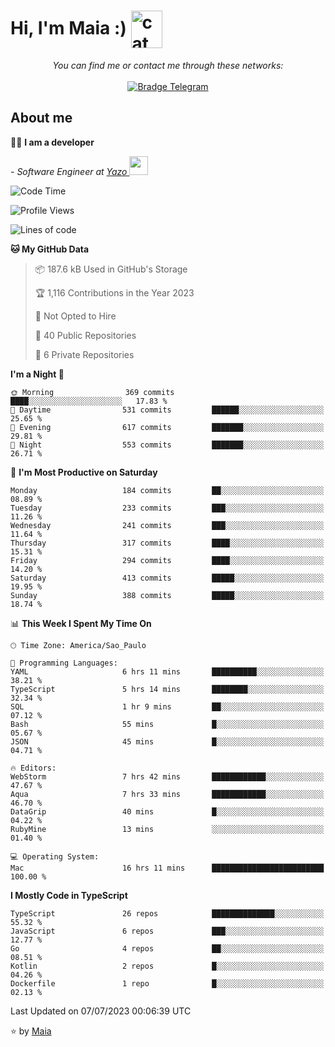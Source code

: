 <h1 align="left">Hi, I'm Maia :) 
<img src="https://emojis.slackmojis.com/emojis/images/1643509834/36299/black-cat.gif?1643509834" width="50" height="60" align="center"  alt="cat"/>
</h1>

<p align="center">
    <i>You can find me or contact me through these networks:</i>
    <br/><br/>
    <a href="https://t.me/mrootx" target="_blank">
        <img src="https://img.shields.io/badge/-Telegram-2CA5E0?logo=telegram&style=flat&logoColor=white" alt="Bradge Telegram" />
    </a>
</p>

## About me

:technologist: <strong>I am a developer</strong> <br>

<p><em> - Software Engineer at <a href="[https://pdasolucoes.com.br](https://yazo.com.br/)">Yazo
</a><img src="https://media.giphy.com/media/WUlplcMpOCEmTGBtBW/giphy.gif" width="30"> 
</em></p>

<!--START_SECTION:waka-->
![Code Time](http://img.shields.io/badge/Code%20Time-2%2C885%20hrs%2030%20mins-blue)

![Profile Views](http://img.shields.io/badge/Profile%20Views-6-blue)

![Lines of code](https://img.shields.io/badge/From%20Hello%20World%20I%27ve%20Written-583.6%20thousand%20lines%20of%20code-blue)

**🐱 My GitHub Data** 

> 📦 187.6 kB Used in GitHub's Storage 
 > 
> 🏆 1,116 Contributions in the Year 2023
 > 
> 🚫 Not Opted to Hire
 > 
> 📜 40 Public Repositories 
 > 
> 🔑 6 Private Repositories 
 > 
**I'm a Night 🦉** 

```text
🌞 Morning                369 commits         ████░░░░░░░░░░░░░░░░░░░░░   17.83 % 
🌆 Daytime                531 commits         ██████░░░░░░░░░░░░░░░░░░░   25.65 % 
🌃 Evening                617 commits         ███████░░░░░░░░░░░░░░░░░░   29.81 % 
🌙 Night                  553 commits         ███████░░░░░░░░░░░░░░░░░░   26.71 % 
```
📅 **I'm Most Productive on Saturday** 

```text
Monday                   184 commits         ██░░░░░░░░░░░░░░░░░░░░░░░   08.89 % 
Tuesday                  233 commits         ███░░░░░░░░░░░░░░░░░░░░░░   11.26 % 
Wednesday                241 commits         ███░░░░░░░░░░░░░░░░░░░░░░   11.64 % 
Thursday                 317 commits         ████░░░░░░░░░░░░░░░░░░░░░   15.31 % 
Friday                   294 commits         ████░░░░░░░░░░░░░░░░░░░░░   14.20 % 
Saturday                 413 commits         █████░░░░░░░░░░░░░░░░░░░░   19.95 % 
Sunday                   388 commits         █████░░░░░░░░░░░░░░░░░░░░   18.74 % 
```


📊 **This Week I Spent My Time On** 

```text
🕑︎ Time Zone: America/Sao_Paulo

💬 Programming Languages: 
YAML                     6 hrs 11 mins       ██████████░░░░░░░░░░░░░░░   38.21 % 
TypeScript               5 hrs 14 mins       ████████░░░░░░░░░░░░░░░░░   32.34 % 
SQL                      1 hr 9 mins         ██░░░░░░░░░░░░░░░░░░░░░░░   07.12 % 
Bash                     55 mins             █░░░░░░░░░░░░░░░░░░░░░░░░   05.67 % 
JSON                     45 mins             █░░░░░░░░░░░░░░░░░░░░░░░░   04.71 % 

🔥 Editors: 
WebStorm                 7 hrs 42 mins       ████████████░░░░░░░░░░░░░   47.67 % 
Aqua                     7 hrs 33 mins       ████████████░░░░░░░░░░░░░   46.70 % 
DataGrip                 40 mins             █░░░░░░░░░░░░░░░░░░░░░░░░   04.22 % 
RubyMine                 13 mins             ░░░░░░░░░░░░░░░░░░░░░░░░░   01.40 % 

💻 Operating System: 
Mac                      16 hrs 11 mins      █████████████████████████   100.00 % 
```

**I Mostly Code in TypeScript** 

```text
TypeScript               26 repos            ██████████████░░░░░░░░░░░   55.32 % 
JavaScript               6 repos             ███░░░░░░░░░░░░░░░░░░░░░░   12.77 % 
Go                       4 repos             ██░░░░░░░░░░░░░░░░░░░░░░░   08.51 % 
Kotlin                   2 repos             █░░░░░░░░░░░░░░░░░░░░░░░░   04.26 % 
Dockerfile               1 repo              █░░░░░░░░░░░░░░░░░░░░░░░░   02.13 % 
```




 Last Updated on 07/07/2023 00:06:39 UTC
<!--END_SECTION:waka-->

⭐️ by [Maia](https://github.com/gabrielmaialva33/)


